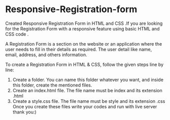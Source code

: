 # Responsive-Registration-form
Created Responsive Registration Form in HTML and CSS .If you are looking for the Registration Form with a responsive feature using basic HTML and CSS code .

A Registration Form is a section on the website or an application where the user needs to fill in their details as required. The user detail like name, email, address, and others information.


To create a Registration Form in HTML & CSS, follow the given steps line by line:
1. Create a folder. You can name this folder whatever you want, and inside this folder, create the mentioned files.
2. Create an index.html file. The file name must be index and its extension .html
3. Create a style.css file. The file name must be style and its extension .css
Once you create these files write your codes  and run with live server
thank you:)
